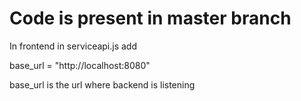 # Code is present in master branch  

In frontend in serviceapi.js add  

base_url = "http://localhost:8080"  


base_url is the url where backend is listening
